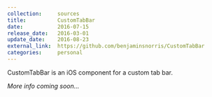 ```yaml
---
collection:     sources
title:          CustomTabBar
date:           2016-07-15
release_date:   2016-03-01
update_date:    2016-08-23
external_link:  https://github.com/benjaminsnorris/CustomTabBar
categories:     personal
---
```


CustomTabBar is an iOS component for a custom tab bar.

_More info coming soon…_
